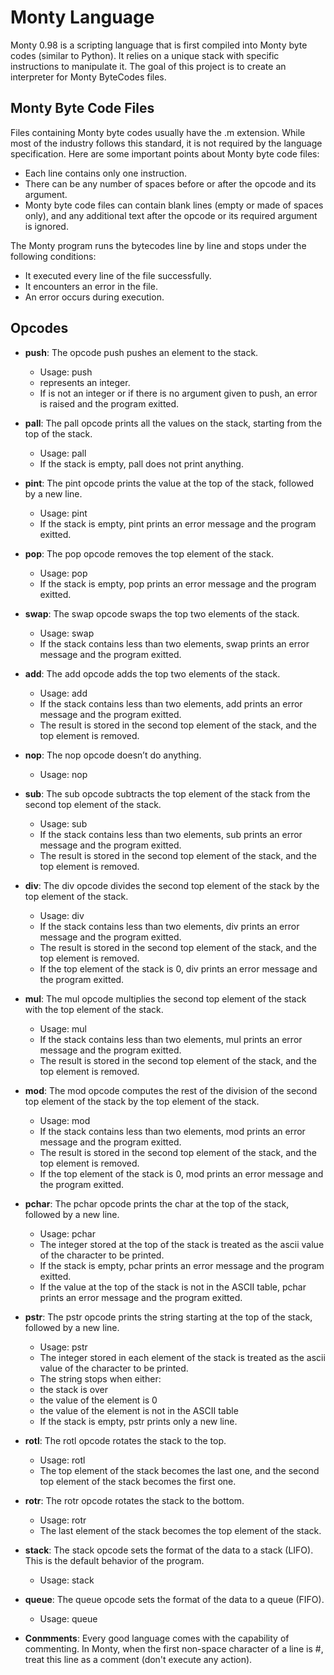 # Monty Language

Monty 0.98 is a scripting language that is first compiled into Monty byte codes (similar to Python). It relies on a unique stack with specific instructions to manipulate it. The goal of this project is to create an interpreter for Monty ByteCodes files.

## Monty Byte Code Files

Files containing Monty byte codes usually have the .m extension. While most of the industry follows this standard, it is not required by the language specification. Here are some important points about Monty byte code files:

- Each line contains only one instruction.
- There can be any number of spaces before or after the opcode and its argument.
- Monty byte code files can contain blank lines (empty or made of spaces only), and any additional text after the opcode or its required argument is ignored.

The Monty program runs the bytecodes line by line and stops under the following conditions:

- It executed every line of the file successfully.
- It encounters an error in the file.
- An error occurs during execution.

## Opcodes

- **push**: The opcode push pushes an element to the stack.

  - Usage: push <int>
  - <int> represents an integer.
  - If <int> is not an integer or if there is no argument given to push, an error is raised and the program exitted.

- **pall**: The pall opcode prints all the values on the stack, starting from the top of the stack.

  - Usage: pall
  - If the stack is empty, pall does not print anything.

- **pint**: The pint opcode prints the value at the top of the stack, followed by a new line.

  - Usage: pint
  - If the stack is empty, pint prints an error message and the program exitted.

- **pop**: The pop opcode removes the top element of the stack.

  - Usage: pop
  - If the stack is empty, pop prints an error message and the program exitted.

- **swap**: The swap opcode swaps the top two elements of the stack.

  - Usage: swap
  - If the stack contains less than two elements, swap prints an error message and the program exitted.

- **add**: The add opcode adds the top two elements of the stack.

  - Usage: add
  - If the stack contains less than two elements, add prints an error message and the program exitted.
  - The result is stored in the second top element of the stack, and the top element is removed.

- **nop**: The nop opcode doesn’t do anything.

  - Usage: nop

- **sub**: The sub opcode subtracts the top element of the stack from the second top element of the stack.

  - Usage: sub
  - If the stack contains less than two elements, sub prints an error message and the program exitted.
  - The result is stored in the second top element of the stack, and the top element is removed.

- **div**: The div opcode divides the second top element of the stack by the top element of the stack.

  - Usage: div
  - If the stack contains less than two elements, div prints an error message and the program exitted.
  - The result is stored in the second top element of the stack, and the top element is removed.
  - If the top element of the stack is 0, div prints an error message and the program exitted.

- **mul**: The mul opcode multiplies the second top element of the stack with the top element of the stack.

  - Usage: mul
  - If the stack contains less than two elements, mul prints an error message and the program exitted.
  - The result is stored in the second top element of the stack, and the top element is removed.

- **mod**: The mod opcode computes the rest of the division of the second top element of the stack by the top element of the stack.

  - Usage: mod
  - If the stack contains less than two elements, mod prints an error message and the program exitted.
  - The result is stored in the second top element of the stack, and the top element is removed.
  - If the top element of the stack is 0, mod prints an error message and the program exitted.

- **pchar**: The pchar opcode prints the char at the top of the stack, followed by a new line.

  - Usage: pchar
  - The integer stored at the top of the stack is treated as the ascii value of the character to be printed.
  - If the stack is empty, pchar prints an error message and the program exitted.
  - If the value at the top of the stack is not in the ASCII table, pchar prints an error message and the program exitted.

- **pstr**: The pstr opcode prints the string starting at the top of the stack, followed by a new line.

  - Usage: pstr
  - The integer stored in each element of the stack is treated as the ascii value of the character to be printed.
  - The string stops when either:
  - the stack is over
  - the value of the element is 0
  - the value of the element is not in the ASCII table
  - If the stack is empty, pstr prints only a new line.

- **rotl**: The rotl opcode rotates the stack to the top.

  - Usage: rotl
  - The top element of the stack becomes the last one, and the second top element of the stack becomes the first one.

- **rotr**: The rotr opcode rotates the stack to the bottom.

  - Usage: rotr
  - The last element of the stack becomes the top element of the stack.

- **stack**: The stack opcode sets the format of the data to a stack (LIFO). This is the default behavior of the program.

  - Usage: stack

- **queue**: The queue opcode sets the format of the data to a queue (FIFO).

  - Usage: queue

- **Conmments**: Every good language comes with the capability of commenting. In Monty, when the first non-space character of a line is #, treat this line as a comment (don't execute any action).
